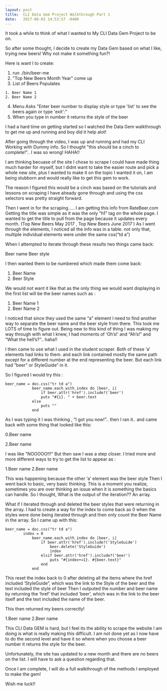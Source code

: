 ```yaml
---
layout: post
title:  CLI Data Gem Project Walkthrough Part 1
date:   2017-06-02 14:53:57 -0400
---
```



It took a while to think of what I wanted to My CLI Data Gem Project to be on.

So after some thought, I decide to create my Data Gem based on what I like, trying new beers! Why not make it something fun?!

Here is want I to create:

1.  run ./bin/beer-me
2.  "Top New Beers Month Year" come up
3.  List of Beers Populates

```
1. Beer Name 1
2. Beer Name 2
```

4.  Menu Asks "Enter beer number to display style or type 'list' to see the beers again or type 'exit':"
5.  When you type in number it returns the style of the beer

I had a hard time on getting started so I watched the Data Gem walkthrough to get me up and running and boy did it help alot!

After going through the video, I was up and running and had my CLI Working with Dummy info. So I thought "this should be a cinch to complete!".. I was so wrong! HAHA!!

I am thinking becuase of the site I chose to scrape I could have made thing much harder for myself, but I didnt want to take the easier route and pick a whole new site, plus I wanted to make it on the topic I wanted it on, I am being stubborn and would really like to get this gem to work.

The reason I figured this would be a cinch was based on the tutorials and lessons on scraping I have already gone through and using the css selectors was pretty straight forward.


Then I went in for the scraping..... 
I am getting this info from RateBeer.com
Getting the title was simple as it was the only “h1” tag on the whole page. I wanted to get the title to pull from the page because it updates every month. (Top New Beers May 2017  , Top New Beers June 2017 )
As I went through the elements, I noticed all the info was in a table. not only that, multiple individual elements were under the same css(“td a”)

When I attempted to iterate through these results two things came back:

Beer name
Beer style

I then wanted them to be numbered which made them come back:

1. Beer Name
2. Beer Style

We would not want it like that as the only thing we would want displaying in the first list will be the beer names such as :

1. Beer Name 1
2. Beer Name 2

I noticed that since they used the same “a” element I need to find another way to separate the beer name and the beer style from there. This took me LOTS of time to figure out. Being new to this kind of thing I was making my way through with what I knew,  I had moments of ‘Oh’s!’ and “Ah’s!” and “What the hell’s?”.. haha!!

I then came to use what I used in the student scraper.  Both of these ‘a’ elements had links to them. and each link contained mostly the same path except for a different number at the end representing the beer. But each link had “beer” or StyleGuide” in it.

So I figured I would try this :

```
beer_name = doc.css("tr td a")
			beer_name.each_with_index do |beer, i|
				if beer.attr('href').include?('beer')
				puts "#{i}. " + beer.text
			else
				puts ""
			end
```

As I was typing it I was thinking , “I got you now!”.. then I ran it.. and came back with some thing that looked like this:

0.Beer name

2.Beer name

I was like "NOOOOO!!!" But then saw I was a step closer. I tried more and more different ways to try to get the list to appear as :

1.Beer name
2.Beer name

This was happening because the other ‘a’ element was the beer style
Then I went back to basic, very basic thinking. This is a moment you realize, sometimes you are over thinking an issue when it is something the basics can handle. So I thought, What is the output of the iteration?? An array.

What if I iterated through and deleted the beer styles that were returning in the array.
I had to create a way for the index to come back as 0 when the styles were done being iterated through and then only count the Beer Name in the array. So I came up with this:

```
beer_name = doc.css("tr td a")
		index = 0
			beer_name.each_with_index do |beer, i|
				if beer.attr('href').include?('StyleGuide')
					beer.delete('StyleGuide')
					index
				elsif beer.attr('href').include?('beer')
					puts "#{index+=1}. #{beer.text}" 
				end
			end			
```

This reset the index back to 0 after deleting all the items where the href included ‘StyleGuide”, which was the link to the Style of the beer and the text included the style of beer
Then I outputed  the number and beer name by returning the ‘href’ that included ‘beer’, which was in the link to the beer itself and the text included the name of the beer.

This then returned my beers correctly!

1.Beer name
2.Beer name

This CLI Data GEM is hard, but I feel its the ability to scrape the website I am doing is what is really making this difficult.
I am not done yet as I now have to do the second level and have it so where when you choose a beer number it returns the style for the beer.

Unfortunately, the site has updated to a new month and there are no beers on the list. I will have to ask a question regarding that. 

Once I am complete, I will do a full walkthrough of the methods I employed to make the gem!

Wish me luck!!



